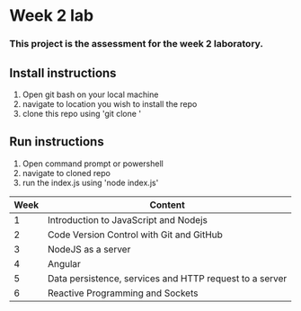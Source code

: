 # Week 2 lab
### This project is the assessment for the week 2 laboratory.

## Install instructions
1. Open git bash on your local machine
2. navigate to location you wish to install the repo
3. clone this repo using 'git clone <url>'
  
## Run instructions
1. Open command prompt or powershell
2. navigate to cloned repo
3. run the index.js using 'node index.js'

| Week | Content                                                 |
|------|---------------------------------------------------------|
| 1    | Introduction to JavaScript and Nodejs                   |
| 2    | Code Version Control with Git and GitHub                |
| 3    | NodeJS as a server                                      |
| 4    | Angular                                                 |
| 5    | Data persistence, services and HTTP request to a server |
| 6    | Reactive Programming and Sockets                        |
